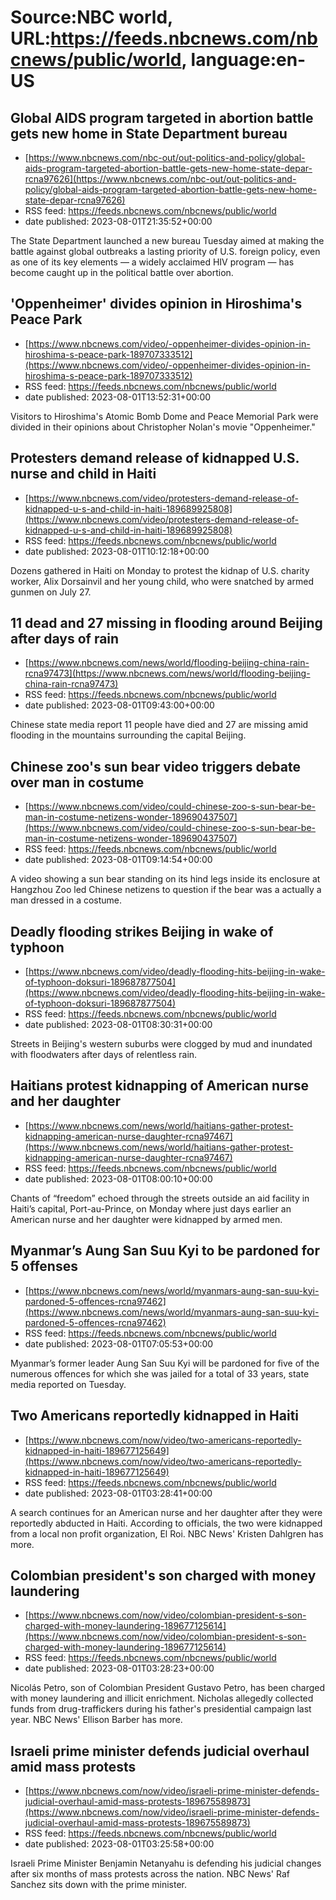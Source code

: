 # Source:NBC world, URL:https://feeds.nbcnews.com/nbcnews/public/world, language:en-US

## Global AIDS program targeted in abortion battle gets new home in State Department bureau
 - [https://www.nbcnews.com/nbc-out/out-politics-and-policy/global-aids-program-targeted-abortion-battle-gets-new-home-state-depar-rcna97626](https://www.nbcnews.com/nbc-out/out-politics-and-policy/global-aids-program-targeted-abortion-battle-gets-new-home-state-depar-rcna97626)
 - RSS feed: https://feeds.nbcnews.com/nbcnews/public/world
 - date published: 2023-08-01T21:35:52+00:00

The State Department launched a new bureau Tuesday aimed at making the battle against global outbreaks a lasting priority of U.S. foreign policy, even as one of its key elements — a widely acclaimed HIV program — has become caught up in the political battle over abortion.

## 'Oppenheimer' divides opinion in Hiroshima's Peace Park
 - [https://www.nbcnews.com/video/-oppenheimer-divides-opinion-in-hiroshima-s-peace-park-189707333512](https://www.nbcnews.com/video/-oppenheimer-divides-opinion-in-hiroshima-s-peace-park-189707333512)
 - RSS feed: https://feeds.nbcnews.com/nbcnews/public/world
 - date published: 2023-08-01T13:52:31+00:00

Visitors to Hiroshima's Atomic Bomb Dome and Peace Memorial Park were divided in their opinions about Christopher Nolan's movie "Oppenheimer."

## Protesters demand release of kidnapped U.S. nurse and child in Haiti
 - [https://www.nbcnews.com/video/protesters-demand-release-of-kidnapped-u-s-and-child-in-haiti-189689925808](https://www.nbcnews.com/video/protesters-demand-release-of-kidnapped-u-s-and-child-in-haiti-189689925808)
 - RSS feed: https://feeds.nbcnews.com/nbcnews/public/world
 - date published: 2023-08-01T10:12:18+00:00

Dozens gathered in Haiti on Monday to protest the kidnap of U.S. charity worker, Alix Dorsainvil and her young child, who were snatched by armed gunmen on July 27.

## 11 dead and 27 missing in flooding around Beijing after days of rain
 - [https://www.nbcnews.com/news/world/flooding-beijing-china-rain-rcna97473](https://www.nbcnews.com/news/world/flooding-beijing-china-rain-rcna97473)
 - RSS feed: https://feeds.nbcnews.com/nbcnews/public/world
 - date published: 2023-08-01T09:43:00+00:00

Chinese state media report 11 people have died and 27 are missing amid flooding in the mountains surrounding the capital Beijing.

## Chinese zoo's sun bear video triggers debate over man in costume
 - [https://www.nbcnews.com/video/could-chinese-zoo-s-sun-bear-be-man-in-costume-netizens-wonder-189690437507](https://www.nbcnews.com/video/could-chinese-zoo-s-sun-bear-be-man-in-costume-netizens-wonder-189690437507)
 - RSS feed: https://feeds.nbcnews.com/nbcnews/public/world
 - date published: 2023-08-01T09:14:54+00:00

A video showing a sun bear standing on its hind legs inside its enclosure at Hangzhou Zoo led Chinese netizens to question if the bear was a actually a man dressed in a costume.

## Deadly flooding strikes Beijing in wake of typhoon
 - [https://www.nbcnews.com/video/deadly-flooding-hits-beijing-in-wake-of-typhoon-doksuri-189687877504](https://www.nbcnews.com/video/deadly-flooding-hits-beijing-in-wake-of-typhoon-doksuri-189687877504)
 - RSS feed: https://feeds.nbcnews.com/nbcnews/public/world
 - date published: 2023-08-01T08:30:31+00:00

Streets in Beijing's western suburbs were clogged by mud and inundated with floodwaters after days of relentless rain.

## Haitians protest kidnapping of American nurse and her daughter
 - [https://www.nbcnews.com/news/world/haitians-gather-protest-kidnapping-american-nurse-daughter-rcna97467](https://www.nbcnews.com/news/world/haitians-gather-protest-kidnapping-american-nurse-daughter-rcna97467)
 - RSS feed: https://feeds.nbcnews.com/nbcnews/public/world
 - date published: 2023-08-01T08:00:10+00:00

Chants of “freedom” echoed through the streets outside an aid facility in Haiti’s capital, Port-au-Prince, on Monday where just days earlier an American nurse and her daughter were kidnapped by armed men.

## Myanmar’s Aung San Suu Kyi to be pardoned for 5 offenses
 - [https://www.nbcnews.com/news/world/myanmars-aung-san-suu-kyi-pardoned-5-offences-rcna97462](https://www.nbcnews.com/news/world/myanmars-aung-san-suu-kyi-pardoned-5-offences-rcna97462)
 - RSS feed: https://feeds.nbcnews.com/nbcnews/public/world
 - date published: 2023-08-01T07:05:53+00:00

Myanmar’s former leader Aung San Suu Kyi will be pardoned for five of the numerous offences for which she was jailed for a total of 33 years, state media reported on Tuesday.

## Two Americans reportedly kidnapped in Haiti
 - [https://www.nbcnews.com/now/video/two-americans-reportedly-kidnapped-in-haiti-189677125649](https://www.nbcnews.com/now/video/two-americans-reportedly-kidnapped-in-haiti-189677125649)
 - RSS feed: https://feeds.nbcnews.com/nbcnews/public/world
 - date published: 2023-08-01T03:28:41+00:00

A search continues for an American nurse and her daughter after they were reportedly abducted in Haiti. According to officials, the two were kidnapped from a local non profit organization, El Roi. NBC News' Kristen Dahlgren has more.

## Colombian president's son charged with money laundering
 - [https://www.nbcnews.com/now/video/colombian-president-s-son-charged-with-money-laundering-189677125614](https://www.nbcnews.com/now/video/colombian-president-s-son-charged-with-money-laundering-189677125614)
 - RSS feed: https://feeds.nbcnews.com/nbcnews/public/world
 - date published: 2023-08-01T03:28:23+00:00

Nicolás Petro, son of Colombian President Gustavo Petro, has been charged with money laundering and illicit enrichment. Nicholas allegedly collected funds from drug-traffickers during his father's presidential campaign last year. NBC News' Ellison Barber has more.

## Israeli prime minister defends judicial overhaul amid mass protests
 - [https://www.nbcnews.com/now/video/israeli-prime-minister-defends-judicial-overhaul-amid-mass-protests-189675589873](https://www.nbcnews.com/now/video/israeli-prime-minister-defends-judicial-overhaul-amid-mass-protests-189675589873)
 - RSS feed: https://feeds.nbcnews.com/nbcnews/public/world
 - date published: 2023-08-01T03:25:58+00:00

Israeli Prime Minister Benjamin Netanyahu is defending his judicial changes after six months of mass protests across the nation. NBC News' Raf Sanchez sits down with the prime minister.

